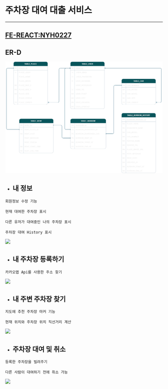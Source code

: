 # 주차장 대여 대출 서비스

<hr/>

## [FE-REACT:NYH0227](https://github.com/NYH0227/everyparking-frontend)

## ER-D
![](ERD.png)


- ## 내 정보

```
회원정보 수정 기능

현재 대여한 주차장 표시

다른 유저가 대여중인 나의 주차장 표시

주차장 대여 History 표시
```

![](dashboard.gif)

- ## 내 주차장 등록하기

```
카카오맵 Api를 사용한 주소 찾기
```

![](search.gif)

- ## 내 주변 주차장 찾기

```
지도에 추천 주차장 마커 기능 

현재 위치와 주차장 위치 직선거리 계산
```

![](borrow.gif)

- ## 주차장 대여 및 취소

```
등록한 주차장을 빌려주기

다른 사람이 대여하기 전에 취소 가능
```

![](rent.gif)

